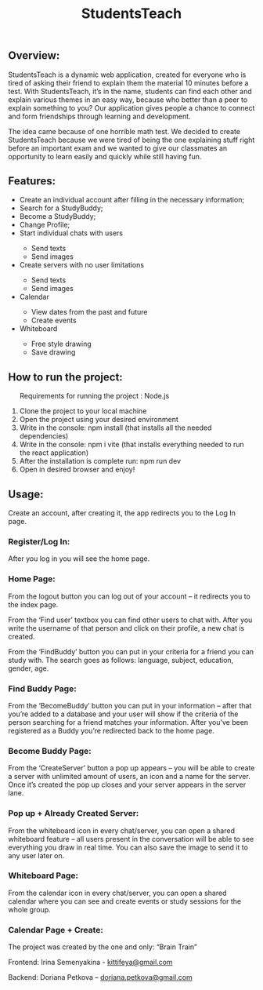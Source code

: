 <!DOCTYPE html>
<html lang="en">
<head>
    <meta charset="UTF-8">
    <meta name="viewport" content="width=device-width, initial-scale=1.0">
   
   
</head>
<body>
    <header>
        <h1>StudentsTeach</h1>
    </header>
    <section>
        <h2>Overview:</h2>
        <p>StudentsTeach is a dynamic web application, created for everyone who is tired of asking their friend to explain them the material 10 minutes before a test. With StudentsTeach, it’s in the name, students can find each other and explain various themes in an easy way, because who better than a peer to explain something to you? Our application gives people a chance to connect and form friendships through learning and development.</p>
        <p>The idea came because of one horrible math test. We decided to create StudentsTeach because we were tired of being the one explaining stuff right before an important exam and we wanted to give our classmates an opportunity to learn easily and quickly while still having fun.</p>
    </section>
    <section>
        <h2>Features:</h2>
        <ul>
            <li>Create an individual account after filling in the necessary information;</li>
            <li>Search for a StudyBuddy;</li>
            <li>Become a StudyBuddy;</li>
            <li>Change Profile;</li>
            <li>Start individual chats with users</li>
            <ul>
                <li>Send texts</li>
                <li>Send images</li>
            </ul>
            <li>Create servers with no user limitations</li>
            <ul>
                <li>Send texts</li>
                <li>Send images</li>
            </ul>
            <li>Calendar</li>
            <ul>
                <li>View dates from the past and future</li>
                <li>Create events</li>
            </ul>
            <li>Whiteboard</li>
            <ul>
                <li>Free style drawing</li>
                <li>Save drawing</li>
            </ul>
        </ul>
    </section>
    <section>
        <h2>How to run the project:</h2>
        <ol>
            <p>Requirements for running the project : Node.js</p>
            <li> Clone the project to your local machine</li>
            <li>Open the project using your desired environment</li>
            <li> Write in the console: npm install (that installs all the needed dependencies)</li>
            <li> Write in the console: npm i vite (that installs everything needed to run the react application)</li>
            <li>After the installation is complete run: npm run dev</li>
            <li> Open in desired browser and enjoy!</li>
        </ol>
    </section>
    <section>
        <h2>Usage:</h2>
        <p>Create an account, after creating it, the app redirects you to the Log In page.</p>
        <h3>Register/Log In:</h3>
        <p>After you log in you will see the home page.</p>
        <h3>Home Page:</h3>
        <p>From the logout button you can log out of your account – it redirects you to the index page.</p>
        <p>From the ‘Find user’ textbox you can find other users to chat with. After you write the username of that person and click on their profile, a new chat is created.</p>
        <p>From the ‘FindBuddy’ button you can put in your criteria for a friend you can study with. The search goes as follows: language, subject, education, gender, age.</p>
        <h3>Find Buddy Page:</h3>
        <p>From the ‘BecomeBuddy’ button you can put in your information – after that you’re added to a database and your user will show if the criteria of the person searching for a friend matches your information. After you’ve been registered as a Buddy you’re redirected back to the home page.</p>
        <h3>Become Buddy Page:</h3>
        <p>From the ‘CreateServer’ button a pop up appears – you will be able to create a server with unlimited amount of users, an icon and a name for the server. Once it’s created the pop up closes and your server appears in the server lane.</p>
        <h3>Pop up + Already Created Server:</h3>
        <p>From the whiteboard icon in every chat/server, you can open a shared whiteboard feature – all users present in the conversation will be able to see everything you draw in real time. You can also save the image to send it to any user later on.</p>
        <h3>Whiteboard Page:</h3>
        <p>From the calendar icon in every chat/server, you can open a shared calendar where you can see and create events or study sessions for the whole group.</p>
        <h3>Calendar Page + Create:</h3>
    </section>
    <footer>
        <p>The project was created by the one and only: “Brain Train”</p>
        <p>Frontend: Irina Semenyakina - <a href="mailto:kittifeya@gmail.com">kittifeya@gmail.com</a></p>
        <p>Backend: Doriana Petkova – <a href="mailto:doriana.petkova@gmail.com">doriana.petkova@gmail.com</a></p>
    </footer>
</body>
</html>
